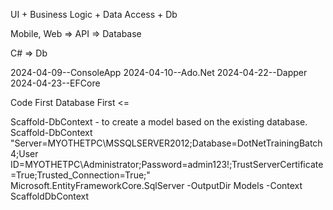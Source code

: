UI + Business Logic + Data Access + Db

Mobile, Web => API => Database

C# => Db

2024-04-09--ConsoleApp
2024-04-10--Ado.Net
2024-04-22--Dapper
2024-04-23--EFCore 

Code First 
Database First <=

Scaffold-DbContext - to create a model based on the existing database. 
Scaffold-DbContext "Server=MYOTHETPC\MSSQLSERVER2012;Database=DotNetTrainingBatch4;User ID=MYOTHETPC\Administrator;Password=admin123!;TrustServerCertificate=True;Trusted_Connection=True;" Microsoft.EntityFrameworkCore.SqlServer -OutputDir Models -Context ScaffoldDbContext